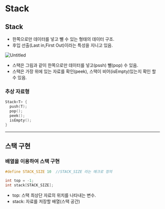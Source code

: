 # Stack

## Stack

- 한쪽으로만 데이터를 넣고 뺄 수 있는 형태의 데이터 구조.
- 후입 선출(Last in,First Out)이라는 특성을 지니고 있음.

![Untitled](https://prod-files-secure.s3.us-west-2.amazonaws.com/07ac647d-0fae-4c52-a212-6a3030b53860/dc519113-e9b6-4314-8a7e-fab0a24fef49/Untitled.png)

- 스택은 그림과 같이 한쪽으로만 데이터를  넣고(pssh) 뺄(pop) 수 있음.
- 스택은 가장 위에 있는 자료를 확인(peek), 스택이 비어(isEmpty)있는지 확인 할 수 있음.

### 추상 자료형

```c
Stack<T> {
  push(T);
  pop();
  peek();
  isEmpty();
}
```

------

## 스택 구현

### 배열을 이용하여 스택 구현

```c
#define STACK_SIZE 10  //STACK_SIZE 라는 매크로 정의

int top = -1;   
int stack[STACK_SIZE];
```

- top: 스택 최상단 자료의 위치를 나타내는 변수.
- stack: 자료를 저장할 배열(스택 공간)